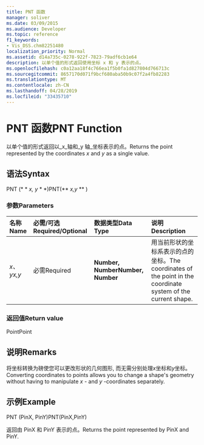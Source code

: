 ```yaml
---
title: PNT 函数
manager: soliver
ms.date: 03/09/2015
ms.audience: Developer
ms.topic: reference
f1_keywords:
- Vis_DSS.chm82251480
localization_priority: Normal
ms.assetid: d14a735c-0278-922f-7823-79adf6cb1e64
description: 以单个值的形式返回使用坐标 x 和 y 表示的点。
ms.openlocfilehash: c0a12aa18f4c766ea1f5b0fa1d827804d766713c
ms.sourcegitcommit: 8657170d071f9bcf680aba50b9c07f2a4fb82283
ms.translationtype: MT
ms.contentlocale: zh-CN
ms.lasthandoff: 04/28/2019
ms.locfileid: "33435710"
---
```

# <a name="pnt-function"></a><span data-ttu-id="2ed02-103">PNT 函数</span><span class="sxs-lookup"><span data-stu-id="2ed02-103">PNT Function</span></span>

<span data-ttu-id="2ed02-104">以单个值的形式返回以_x_轴和_y 轴_坐标表示的点。</span><span class="sxs-lookup"><span data-stu-id="2ed02-104">Returns the point represented by the coordinates  _x_ and  _y_ as a single value.</span></span> 
  
## <a name="syntax"></a><span data-ttu-id="2ed02-105">语法</span><span class="sxs-lookup"><span data-stu-id="2ed02-105">Syntax</span></span>

<span data-ttu-id="2ed02-106">PNT (\* \* *x, y* \* \*)</span><span class="sxs-lookup"><span data-stu-id="2ed02-106">PNT(\*\* *x,y* \*\* )</span></span> 
  
### <a name="parameters"></a><span data-ttu-id="2ed02-107">参数</span><span class="sxs-lookup"><span data-stu-id="2ed02-107">Parameters</span></span>

|<span data-ttu-id="2ed02-108">**名称**</span><span class="sxs-lookup"><span data-stu-id="2ed02-108">**Name**</span></span>|<span data-ttu-id="2ed02-109">**必需/可选**</span><span class="sxs-lookup"><span data-stu-id="2ed02-109">**Required/Optional**</span></span>|<span data-ttu-id="2ed02-110">**数据类型**</span><span class="sxs-lookup"><span data-stu-id="2ed02-110">**Data Type**</span></span>|<span data-ttu-id="2ed02-111">**说明**</span><span class="sxs-lookup"><span data-stu-id="2ed02-111">**Description**</span></span>|
|:-----|:-----|:-----|:-----|
| <span data-ttu-id="2ed02-112">_x、y_</span><span class="sxs-lookup"><span data-stu-id="2ed02-112">_x,y_</span></span> <br/> |<span data-ttu-id="2ed02-113">必需</span><span class="sxs-lookup"><span data-stu-id="2ed02-113">Required</span></span>  <br/> |<span data-ttu-id="2ed02-114">**Number, Number**</span><span class="sxs-lookup"><span data-stu-id="2ed02-114">**Number, Number**</span></span> <br/> |<span data-ttu-id="2ed02-115">用当前形状的坐标系表示的点的坐标。</span><span class="sxs-lookup"><span data-stu-id="2ed02-115">The coordinates of the point in the coordinate system of the current shape.</span></span>  <br/> |
   
### <a name="return-value"></a><span data-ttu-id="2ed02-116">返回值</span><span class="sxs-lookup"><span data-stu-id="2ed02-116">Return value</span></span>

<span data-ttu-id="2ed02-117">Point</span><span class="sxs-lookup"><span data-stu-id="2ed02-117">Point</span></span>
  
## <a name="remarks"></a><span data-ttu-id="2ed02-118">说明</span><span class="sxs-lookup"><span data-stu-id="2ed02-118">Remarks</span></span>

<span data-ttu-id="2ed02-119">将坐标转换为磅使您可以更改形状的几何图形, 而无需分别处理*x*坐标和*y*坐标。</span><span class="sxs-lookup"><span data-stu-id="2ed02-119">Converting coordinates to points allows you to change a shape's geometry without having to manipulate  *x*  - and  *y*  -coordinates separately.</span></span> 
  
## <a name="example"></a><span data-ttu-id="2ed02-120">示例</span><span class="sxs-lookup"><span data-stu-id="2ed02-120">Example</span></span>

<span data-ttu-id="2ed02-121">PNT (PinX, PinY)</span><span class="sxs-lookup"><span data-stu-id="2ed02-121">PNT(PinX,PinY)</span></span> 
  
<span data-ttu-id="2ed02-122">返回由 PinX 和 PinY 表示的点。</span><span class="sxs-lookup"><span data-stu-id="2ed02-122">Returns the point represented by PinX and PinY.</span></span> 
  

